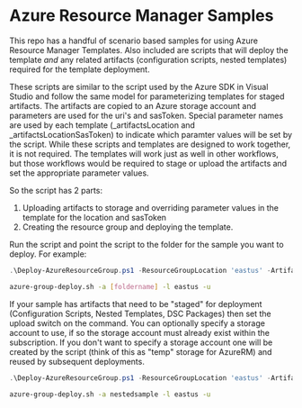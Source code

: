 # Azure Resource Manager Samples

This repo has a handful of scenario based samples for using Azure Resource Manager Templates.  Also included are scripts that will deploy the template *and* any related artifacts
 (configuration scripts, nested templates) required for the template deployment.

These scripts are similar to the script used by the Azure SDK in Visual Studio and follow the same model for parameterizing templates for staged artifacts.
The artifacts are copied to an Azure storage account and parameters are used for the uri's and sasToken. Special parameter names are used by each template
 (_artifactsLocation and _artifactsLocationSasToken) to indicate which paramter values will be set by the script. While these scripts and templates are 
 designed to work together, it is not required.  The templates will work just as well in other workflows, but those workflows would be required to stage 
 or upload the artifacts and set the appropriate parameter values.

So the script has 2 parts:
1) Uploading artifacts to storage and overriding parameter values in the template for the location and sasToken
2) Creating the resource group and deploying the template.


Run the script and point the script to the folder for the sample you want to deploy.  For example:

```PowerShell
.\Deploy-AzureResourceGroup.ps1 -ResourceGroupLocation 'eastus' -ArtifactsStagingDirectory '[foldername]'
```
```bash
azure-group-deploy.sh -a [foldername] -l eastus -u
```
If your sample has artifacts that need to be "staged" for deployment (Configuration Scripts, Nested Templates, DSC Packages) then set the upload switch on the command.
You can optionally specify a storage account to use, if so the storage account must already exist within the subscription.  If you don't want to specify a storage account
one will be created by the script (think of this as "temp" storage for AzureRM) and reused by subsequent deployments.

```PowerShell
.\Deploy-AzureResourceGroup.ps1 -ResourceGroupLocation 'eastus' -ArtifactsStagingDirectory 'NestedSample' -UploadArtifacts 
```
```bash
azure-group-deploy.sh -a nestedsample -l eastus -u
```
